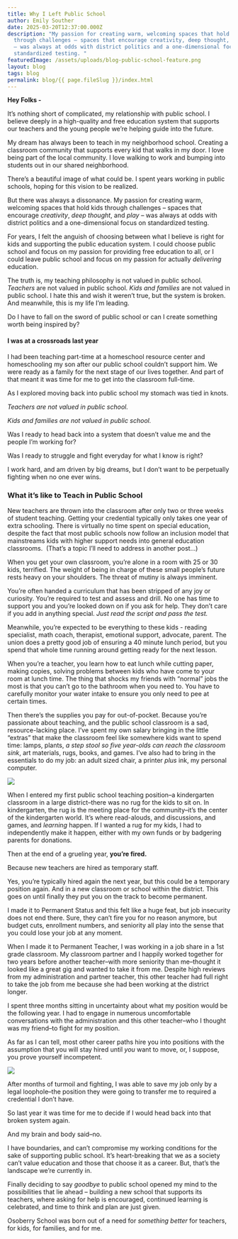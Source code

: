 ```yaml
---
title: Why I Left Public School
author: Emily Souther
date: 2025-03-20T12:37:00.000Z
description: "My passion for creating warm, welcoming spaces that hold kids
  through challenges – spaces that encourage creativity, deep thought, and play
  – was always at odds with district politics and a one-dimensional focus on
  standardized testing. "
featuredImage: /assets/uploads/blog-public-school-feature.png
layout: blog
tags: blog
permalink: blog/{{ page.fileSlug }}/index.html
---
```

**Hey Folks -** 

It’s nothing short of complicated, my relationship with public school. I believe deeply in a high-quality and free education system that supports our teachers and the young people we’re helping guide into the future. 

My dream has always been to teach in my neighborhood school. Creating a classroom community that supports every kid that walks in my door. I love being part of the local community. I love walking to work and bumping into students out in our shared neighborhood. 

There’s a beautiful image of what could be. I spent years working in public schools, hoping for this vision to be realized. 

But there was always a dissonance. My passion for creating warm, welcoming spaces that hold kids through challenges – spaces that encourage *creativity*, *deep thought*, and *play* – was always at odds with district politics and a one-dimensional focus on standardized testing. 

For years, I felt the anguish of choosing between what I believe is right for kids and supporting the public education system. I could choose public school and focus on my passion for providing free education to all, or I could leave public school and focus on my passion for actually *delivering* education.

The truth is, my teaching philosophy is not valued in public school. *Teachers* are not valued in public school. *Kids and families* are not valued in public school. I hate this and wish it weren’t true, but the system is broken. And meanwhile, this is my life I’m leading. 

Do I have to fall on the sword of public school or can I create something worth being inspired by? 

#### **I was at a crossroads last year**

I had been teaching part-time at a homeschool resource center and homeschooling my son after our public school couldn’t support him. We were ready as a family for the next stage of our lives together. And part of that meant it was time for me to get into the classroom full-time. 

As I explored moving back into public school my stomach was tied in knots. 

*Teachers are not valued in public school.* 

*Kids and families are not valued in public school.*  

Was I ready to head back into a system that doesn’t value me and the people I’m working for? 

Was I ready to struggle and fight everyday for what I know is right? 

I work hard, and am driven by big dreams, but I don’t want to be perpetually fighting when no one ever wins. 

### **What it’s like to Teach in Public School** 

New teachers are thrown into the classroom after only two or three weeks of student teaching. Getting your credential typically only takes one year of extra schooling. There is virtually no time spent on special education, despite the fact that most public schools now follow an inclusion model that mainstreams kids with higher support needs into general education classrooms.  (That’s a topic I’ll need to address in another post…)

When you get your own classroom, you’re alone in a room with 25 or 30 kids, terrified. The weight of being in charge of these small people’s future rests heavy on your shoulders. The threat of mutiny is always imminent. 

You’re often handed a curriculum that has been stripped of any joy or curiosity. You’re required to test and assess and drill. No one has time to support you and you’re looked down on if you ask for help. They don’t care if you add in anything special. *Just read the script and pass the test.* 

Meanwhile, you’re expected to be everything to these kids - reading specialist, math coach, therapist, emotional support, advocate, parent. The union does a pretty good job of ensuring a 40 minute lunch period, but you spend that whole time running around getting ready for the next lesson. 

When you’re a teacher, you learn how to eat lunch while cutting paper, making copies, solving problems between kids who have come to your room at lunch time. The thing that shocks my friends with “normal” jobs the most is that you can’t go to the bathroom when you need to. You have to carefully monitor your water intake to ensure you only need to pee at certain times. 

Then there’s the supplies you pay for out-of-pocket. Because you’re passionate about teaching, and the public school classroom is a sad, resource-lacking place. I’ve spent my own salary bringing in the little “extras” that make the classroom feel like somewhere kids want to spend time: lamps, plants, *a step stool so five year-olds can reach the classroom sink*, art materials, rugs, books, and games. I’ve also had to bring in the essentials to do my job: an adult sized chair, a printer *plus* ink, my personal computer. 

![](/assets/uploads/copy-of-copy-of-copy-of-photobanner.png)

When I entered my first public school teaching position–a kindergarten classroom in a large district–there was no rug for the kids to sit on. In kindergarten, the rug is the meeting place for the community–it’s the center of the kindergarten world. It’s where read-alouds, and discussions, and games, and *learning* happen. If I wanted a rug for my kids, I had to independently make it happen, either with my own funds or by badgering parents for donations. 

Then at the end of a grueling year, **you’re fired.** 

Because new teachers are hired as temporary staff. 

Yes, you’re typically hired again the next year, but this could be a temporary position again. And in a new classroom or school within the district. This goes on until finally they put you on the track to become permanent. 

I made it to Permanent Status and this felt like a huge feat, but job insecurity does not end there. Sure, they can’t fire you for no reason anymore, but budget cuts, enrollment numbers, and seniority all play into the sense that you could lose your job at any moment. 

When I made it to Permanent Teacher, I was working in a job share in a 1st grade classroom. My classroom partner and I happily worked together for two years before another teacher–with more seniority than me–thought it looked like a great gig and wanted to take it from me. Despite high reviews from my administration and partner teacher, this other teacher had full right to take the job from me because she had been working at the district longer. 

I spent three months sitting in uncertainty about what my position would be the following year. I had to engage in numerous uncomfortable conversations with the administration and this other teacher–who I thought was my friend–to fight for my position. 

As far as I can tell, most other career paths hire you into positions with the assumption that you will stay hired until *you* want to move, or, I suppose, you prove yourself incompetent. 

![](/assets/uploads/copy-of-copy-of-photobanner-1-.png)

After months of turmoil and fighting, I was able to save my job only by a legal loophole–the position they were going to transfer me to required a credential I don’t have. 

So last year it was time for me to decide if I would head back into that broken system again. 

And my brain and body said–no. 

I have boundaries, and can’t compromise my working conditions for the sake of supporting public school. It’s heart-breaking that we as a society can’t value education and those that choose it as a career. But, that’s the landscape we’re currently in. 

Finally deciding to say *goodbye* to public school opened my mind to the possibilities that lie ahead – building a new school that supports its teachers, where asking for help is encouraged, continued learning is celebrated, and time to think and plan are just given. 

Osoberry School was born out of a need for *something better* for teachers, for kids, for families, and for me.

